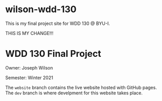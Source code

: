 # wilson-wdd-130
This is my final project site for WDD 130 @ BYU-I.

THIS IS MY CHANGE!!!

# WDD 130 Final Project
Owner: Joseph Wilson

Semester: Winter 2021

The `website` branch contains the live website hosted with GitHub pages. The `dev` branch is where develpment for this website takes place.